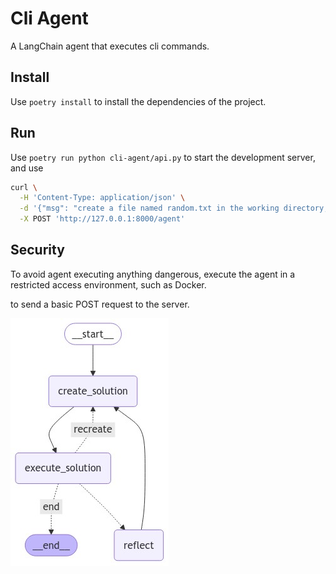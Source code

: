 # Cli Agent

A LangChain agent that executes cli commands.

## Install

Use `poetry install` to install the dependencies of the project.

## Run

Use `poetry run python cli-agent/api.py` to start the development server, and use

```bash
curl \
  -H 'Content-Type: application/json' \
  -d '{"msg": "create a file named random.txt in the working directory, its content should be a paragraph on LLMs."}' \
  -X POST 'http://127.0.0.1:8000/agent'
```

## Security

To avoid agent executing anything dangerous, execute the agent in a restricted access environment, such as Docker.

to send a basic POST request to the server.

![graph](grpah.jpeg)

